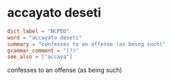 # accayato deseti

``` toml
dict_label = "NCPED"
word = "accayato deseti"
summary = "confesses to an offense (as being such)"
grammar_comment = "(?)"
see_also = ["accaya"]
```

confesses to an offense (as being such)

